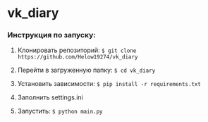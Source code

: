 # vk_diary

### Инструкция по запуску:
1. Клонировать репозиторий: ```$ git clone https://github.com/Helow19274/vk_diary```

2. Перейти в загруженную папку: ```$ cd vk_diary```

3. Установить зависимости: ```$ pip install -r requirements.txt```

4. Заполнить settings.ini

5. Запустить: ```$ python main.py```
